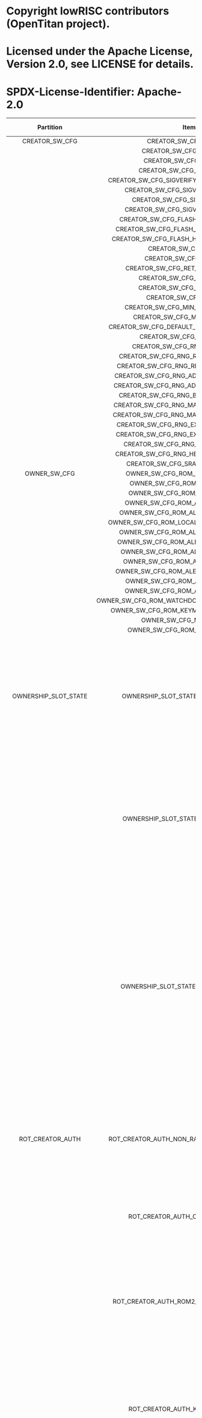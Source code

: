# Copyright lowRISC contributors (OpenTitan project).
# Licensed under the Apache License, Version 2.0, see LICENSE for details.
# SPDX-License-Identifier: Apache-2.0

<!--
DO NOT EDIT THIS FILE DIRECTLY.
It has been generated with ./util/topgen.py -t hw/top_darjeeling/data/top_darjeeling.hjson
-->

|       Partition       |                      Item                       |  Size [B]  | Description                                                                                                                                                                                                                                                                                                                                                                                                                                                                                                                                                                                                                                                                           |
|:---------------------:|:-----------------------------------------------:|:----------:|:--------------------------------------------------------------------------------------------------------------------------------------------------------------------------------------------------------------------------------------------------------------------------------------------------------------------------------------------------------------------------------------------------------------------------------------------------------------------------------------------------------------------------------------------------------------------------------------------------------------------------------------------------------------------------------------|
|    CREATOR_SW_CFG     |             CREATOR_SW_CFG_AST_CFG              |    124     |                                                                                                                                                                                                                                                                                                                                                                                                                                                                                                                                                                                                                                                                                       |
|                       |           CREATOR_SW_CFG_AST_INIT_EN            |     4      |                                                                                                                                                                                                                                                                                                                                                                                                                                                                                                                                                                                                                                                                                       |
|                       |            CREATOR_SW_CFG_OVERRIDES             |     32     |                                                                                                                                                                                                                                                                                                                                                                                                                                                                                                                                                                                                                                                                                       |
|                       |           CREATOR_SW_CFG_ROM_EXT_SKU            |     4      |                                                                                                                                                                                                                                                                                                                                                                                                                                                                                                                                                                                                                                                                                       |
|                       |  CREATOR_SW_CFG_SIGVERIFY_RSA_MOD_EXP_IBEX_EN   |     4      |                                                                                                                                                                                                                                                                                                                                                                                                                                                                                                                                                                                                                                                                                       |
|                       |       CREATOR_SW_CFG_SIGVERIFY_RSA_KEY_EN       |     8      |                                                                                                                                                                                                                                                                                                                                                                                                                                                                                                                                                                                                                                                                                       |
|                       |         CREATOR_SW_CFG_SIGVERIFY_SPX_EN         |     4      |                                                                                                                                                                                                                                                                                                                                                                                                                                                                                                                                                                                                                                                                                       |
|                       |       CREATOR_SW_CFG_SIGVERIFY_SPX_KEY_EN       |     8      |                                                                                                                                                                                                                                                                                                                                                                                                                                                                                                                                                                                                                                                                                       |
|                       |      CREATOR_SW_CFG_FLASH_DATA_DEFAULT_CFG      |     4      |                                                                                                                                                                                                                                                                                                                                                                                                                                                                                                                                                                                                                                                                                       |
|                       |     CREATOR_SW_CFG_FLASH_INFO_BOOT_DATA_CFG     |     4      |                                                                                                                                                                                                                                                                                                                                                                                                                                                                                                                                                                                                                                                                                       |
|                       |    CREATOR_SW_CFG_FLASH_HW_INFO_CFG_OVERRIDE    |     4      |                                                                                                                                                                                                                                                                                                                                                                                                                                                                                                                                                                                                                                                                                       |
|                       |              CREATOR_SW_CFG_RNG_EN              |     4      |                                                                                                                                                                                                                                                                                                                                                                                                                                                                                                                                                                                                                                                                                       |
|                       |            CREATOR_SW_CFG_JITTER_EN             |     4      |                                                                                                                                                                                                                                                                                                                                                                                                                                                                                                                                                                                                                                                                                       |
|                       |        CREATOR_SW_CFG_RET_RAM_RESET_MASK        |     4      |                                                                                                                                                                                                                                                                                                                                                                                                                                                                                                                                                                                                                                                                                       |
|                       |           CREATOR_SW_CFG_MANUF_STATE            |     4      |                                                                                                                                                                                                                                                                                                                                                                                                                                                                                                                                                                                                                                                                                       |
|                       |           CREATOR_SW_CFG_ROM_EXEC_EN            |     4      |                                                                                                                                                                                                                                                                                                                                                                                                                                                                                                                                                                                                                                                                                       |
|                       |             CREATOR_SW_CFG_CPUCTRL              |     4      |                                                                                                                                                                                                                                                                                                                                                                                                                                                                                                                                                                                                                                                                                       |
|                       |       CREATOR_SW_CFG_MIN_SEC_VER_ROM_EXT        |     4      |                                                                                                                                                                                                                                                                                                                                                                                                                                                                                                                                                                                                                                                                                       |
|                       |         CREATOR_SW_CFG_MIN_SEC_VER_BL0          |     4      |                                                                                                                                                                                                                                                                                                                                                                                                                                                                                                                                                                                                                                                                                       |
|                       |   CREATOR_SW_CFG_DEFAULT_BOOT_DATA_IN_PROD_EN   |     4      |                                                                                                                                                                                                                                                                                                                                                                                                                                                                                                                                                                                                                                                                                       |
|                       |           CREATOR_SW_CFG_RMA_SPIN_EN            |     4      |                                                                                                                                                                                                                                                                                                                                                                                                                                                                                                                                                                                                                                                                                       |
|                       |         CREATOR_SW_CFG_RMA_SPIN_CYCLES          |     4      |                                                                                                                                                                                                                                                                                                                                                                                                                                                                                                                                                                                                                                                                                       |
|                       |      CREATOR_SW_CFG_RNG_REPCNT_THRESHOLDS       |     4      |                                                                                                                                                                                                                                                                                                                                                                                                                                                                                                                                                                                                                                                                                       |
|                       |      CREATOR_SW_CFG_RNG_REPCNTS_THRESHOLDS      |     4      |                                                                                                                                                                                                                                                                                                                                                                                                                                                                                                                                                                                                                                                                                       |
|                       |     CREATOR_SW_CFG_RNG_ADAPTP_HI_THRESHOLDS     |     4      |                                                                                                                                                                                                                                                                                                                                                                                                                                                                                                                                                                                                                                                                                       |
|                       |     CREATOR_SW_CFG_RNG_ADAPTP_LO_THRESHOLDS     |     4      |                                                                                                                                                                                                                                                                                                                                                                                                                                                                                                                                                                                                                                                                                       |
|                       |      CREATOR_SW_CFG_RNG_BUCKET_THRESHOLDS       |     4      |                                                                                                                                                                                                                                                                                                                                                                                                                                                                                                                                                                                                                                                                                       |
|                       |     CREATOR_SW_CFG_RNG_MARKOV_HI_THRESHOLDS     |     4      |                                                                                                                                                                                                                                                                                                                                                                                                                                                                                                                                                                                                                                                                                       |
|                       |     CREATOR_SW_CFG_RNG_MARKOV_LO_THRESHOLDS     |     4      |                                                                                                                                                                                                                                                                                                                                                                                                                                                                                                                                                                                                                                                                                       |
|                       |     CREATOR_SW_CFG_RNG_EXTHT_HI_THRESHOLDS      |     4      |                                                                                                                                                                                                                                                                                                                                                                                                                                                                                                                                                                                                                                                                                       |
|                       |     CREATOR_SW_CFG_RNG_EXTHT_LO_THRESHOLDS      |     4      |                                                                                                                                                                                                                                                                                                                                                                                                                                                                                                                                                                                                                                                                                       |
|                       |       CREATOR_SW_CFG_RNG_ALERT_THRESHOLD        |     4      |                                                                                                                                                                                                                                                                                                                                                                                                                                                                                                                                                                                                                                                                                       |
|                       |     CREATOR_SW_CFG_RNG_HEALTH_CONFIG_DIGEST     |     4      |                                                                                                                                                                                                                                                                                                                                                                                                                                                                                                                                                                                                                                                                                       |
|                       |        CREATOR_SW_CFG_SRAM_KEY_RENEW_EN         |     4      |                                                                                                                                                                                                                                                                                                                                                                                                                                                                                                                                                                                                                                                                                       |
|     OWNER_SW_CFG      |        OWNER_SW_CFG_ROM_ERROR_REPORTING         |     4      |                                                                                                                                                                                                                                                                                                                                                                                                                                                                                                                                                                                                                                                                                       |
|                       |         OWNER_SW_CFG_ROM_BOOTSTRAP_DIS          |     4      |                                                                                                                                                                                                                                                                                                                                                                                                                                                                                                                                                                                                                                                                                       |
|                       |         OWNER_SW_CFG_ROM_ALERT_CLASS_EN         |     4      |                                                                                                                                                                                                                                                                                                                                                                                                                                                                                                                                                                                                                                                                                       |
|                       |        OWNER_SW_CFG_ROM_ALERT_ESCALATION        |     4      |                                                                                                                                                                                                                                                                                                                                                                                                                                                                                                                                                                                                                                                                                       |
|                       |      OWNER_SW_CFG_ROM_ALERT_CLASSIFICATION      |    400     |                                                                                                                                                                                                                                                                                                                                                                                                                                                                                                                                                                                                                                                                                       |
|                       |   OWNER_SW_CFG_ROM_LOCAL_ALERT_CLASSIFICATION   |     64     |                                                                                                                                                                                                                                                                                                                                                                                                                                                                                                                                                                                                                                                                                       |
|                       |       OWNER_SW_CFG_ROM_ALERT_ACCUM_THRESH       |     16     |                                                                                                                                                                                                                                                                                                                                                                                                                                                                                                                                                                                                                                                                                       |
|                       |      OWNER_SW_CFG_ROM_ALERT_TIMEOUT_CYCLES      |     16     |                                                                                                                                                                                                                                                                                                                                                                                                                                                                                                                                                                                                                                                                                       |
|                       |       OWNER_SW_CFG_ROM_ALERT_PHASE_CYCLES       |     64     |                                                                                                                                                                                                                                                                                                                                                                                                                                                                                                                                                                                                                                                                                       |
|                       |       OWNER_SW_CFG_ROM_ALERT_DIGEST_PROD        |     4      |                                                                                                                                                                                                                                                                                                                                                                                                                                                                                                                                                                                                                                                                                       |
|                       |     OWNER_SW_CFG_ROM_ALERT_DIGEST_PROD_END      |     4      |                                                                                                                                                                                                                                                                                                                                                                                                                                                                                                                                                                                                                                                                                       |
|                       |        OWNER_SW_CFG_ROM_ALERT_DIGEST_DEV        |     4      |                                                                                                                                                                                                                                                                                                                                                                                                                                                                                                                                                                                                                                                                                       |
|                       |        OWNER_SW_CFG_ROM_ALERT_DIGEST_RMA        |     4      |                                                                                                                                                                                                                                                                                                                                                                                                                                                                                                                                                                                                                                                                                       |
|                       | OWNER_SW_CFG_ROM_WATCHDOG_BITE_THRESHOLD_CYCLES |     4      |                                                                                                                                                                                                                                                                                                                                                                                                                                                                                                                                                                                                                                                                                       |
|                       |     OWNER_SW_CFG_ROM_KEYMGR_ROM_EXT_MEAS_EN     |     4      |                                                                                                                                                                                                                                                                                                                                                                                                                                                                                                                                                                                                                                                                                       |
|                       |            OWNER_SW_CFG_MANUF_STATE             |     4      |                                                                                                                                                                                                                                                                                                                                                                                                                                                                                                                                                                                                                                                                                       |
|                       |         OWNER_SW_CFG_ROM_RSTMGR_INFO_EN         |     4      |                                                                                                                                                                                                                                                                                                                                                                                                                                                                                                                                                                                                                                                                                       |
| OWNERSHIP_SLOT_STATE  |       OWNERSHIP_SLOT_STATE_ROT_OWNER_AUTH       |     16     | Creator Ownership transfer state management OWNERSHIP_ST_RAW:       ownership not yet claimed (factory default) OWNERSHIP_ST_LOCKED0:   first ownership slot claimed OWNERSHIP_ST_RELEASED0: first ownership slot released (assets have been cleared, ready to xfer) OWNERSHIP_ST_LOCKED1:   second ownership slot claimed OWNERSHIP_ST_SCRAPPED:  scrap state - terminal                                                                                                                                                                                                                                                                                                             |
|                       |      OWNERSHIP_SLOT_STATE_PLAT_INTEG_AUTH       |     16     | Creator Ownership transfer state management OWNERSHIP_ST_RAW:       ownership not yet claimed (factory default) OWNERSHIP_ST_LOCKED0:   first ownership slot claimed OWNERSHIP_ST_RELEASED0: first ownership slot released (assets have been cleared, ready to xfer) OWNERSHIP_ST_LOCKED1:   second ownership slot claimed OWNERSHIP_ST_SCRAPPED:  scrap state - terminal                                                                                                                                                                                                                                                                                                             |
|                       |      OWNERSHIP_SLOT_STATE_PLAT_OWNER_AUTH       |     16     | Creator Ownership transfer state management OWNERSHIP_ST_RAW:       ownership not yet claimed (factory default) OWNERSHIP_ST_LOCKED0:   first ownership slot claimed OWNERSHIP_ST_RELEASED0: first ownership slot released (assets have been cleared, ready to xfer) OWNERSHIP_ST_LOCKED1:   second ownership slot claimed OWNERSHIP_ST_RELEASED1: second ownership slot released (assets have been cleared, ready to xfer) OWNERSHIP_ST_LOCKED2:   third ownership slot claimed OWNERSHIP_ST_RELEASED2: third ownership slot released (assets have been cleared, ready to xfer) OWNERSHIP_ST_LOCKED3:   fourth ownership slot claimed OWNERSHIP_ST_SCRAPPED:  scrap state - terminal |
|   ROT_CREATOR_AUTH    |    ROT_CREATOR_AUTH_NON_RAW_MFW_CODESIGN_KEY    |    160     | Pub Key used to verify the manufacturing provisioning Software container 160B = Custom Cert --> {PubKey:48, Signature:48, Device ID:32, metadata:16} It is expected to be provisioned at Chip Probe stage when LC = TEST i.e. provisioning protected under proper lifecycle logistics / secure supplychain management                                                                                                                                                                                                                                                                                                                                                                 |
|                       |        ROT_CREATOR_AUTH_OWNERSHIP_STATE         |     4      | Creator Ownership transfer state management UNLOCKED - ownership of ROT not yet claimed LOCKED   - ownership claimed and RELEASED - Release ownership (assets have been cleared, ready to xfer)                                                                                                                                                                                                                                                                                                                                                                                                                                                                                       |
|                       |    ROT_CREATOR_AUTH_ROM2_PATCH_SIGVERIFY_KEY    |    160     | Pub Key used to verify the ROM2 OTP based patch 160B = Custom Cert --> {PubKey:48, Signature:48, Device ID:32, metadata:16} It is expected to be provisioned at Chip Probe stage when LC = TEST i.e. provisioning protected under proper lifecycle logistics / secure supplychain management   OTP based key (instead of ROM) facilitates easy key rotation                                                                                                                                                                                                                                                                                                                           |
|                       |        ROT_CREATOR_AUTH_KEYMANIFEST_KEY         |    160     | Pub Key used to verify the ROT CREATOR KEY MANIFEST. KM is used to provisioning additional keys in (external) flash 160B = Custom Cert --> {PubKey:48, Signature:48, Device ID:32, metadata:16} It is expected to be provisioned at Chip Probe stage when LC = TEST i.e. provisioning protected under proper lifecycle logistics / secure supplychain management                                                                                                                                                                                                                                                                                                                      |
|                       |        ROT_CREATOR_AUTH_UNLOCK4XFER_KEY         |    160     | Pub Key used to verify the ROT CREATOR KEY MANIFEST. Used to authenticate the Unlock Ownership payload. Key Type: ECC NIST-P384 Curve. 160B = Custom Cert --> {PubKey:48, Signature:48, Device ID:32, metadata:16} Can be made part bound i.e. unique per part key cert i.e. provisioning protected under proper lifecycle logistics / secure supplychain management                                                                                                                                                                                                                                                                                                                  |
|                       |         ROT_CREATOR_AUTH_IDENTITY_CERT          |    768     | ROT Device Identity Certificate endorsed by Silicon Creator stable off device PKI                                                                                                                                                                                                                                                                                                                                                                                                                                                                                                                                                                                                     |
| ROT_OWNER_AUTH_SLOT0  |      ROT_OWNER_AUTH_SLOT0_KEYMANIFEST_KEY       |    160     | Pub Key used to verify the ROT OWNER KEY MANIFEST. KM is used to provisioning additional keys in (external) flash 160B = Custom Cert --> {PubKey:48, Signature:48, Device ID:32, metadata:16} It is expected to be provisioned at Chip Probe stage when LC = TEST i.e. provisioning protected under proper lifecycle logistics / secure supplychain management                                                                                                                                                                                                                                                                                                                        |
|                       |      ROT_OWNER_AUTH_SLOT0_UNLOCK4XFER_KEY       |    160     | Pub Key used to verify the ROT OWNER KEY MANIFEST. Used to authenticate the Unlock Ownership payload. Key Type: ECC NIST-P384 Curve. 160B = Custom Cert --> {PubKey:48, Signature:48, Device ID:32, metadata:16} Can be made part bound i.e. unique per part key cert i.e. provisioning protected under proper lifecycle logistics / secure supplychain management                                                                                                                                                                                                                                                                                                                    |
| ROT_OWNER_AUTH_SLOT1  |      ROT_OWNER_AUTH_SLOT1_KEYMANIFEST_KEY       |    160     | Pub Key used to verify the ROT OWNER KEY MANIFEST. KM is used to provisioning additional keys in (external) flash 160B = Custom Cert --> {PubKey:48, Signature:48, Device ID:32, metadata:16} It is expected to be provisioned at Chip Probe stage when LC = TEST i.e. provisioning protected under proper lifecycle logistics / secure supplychain management                                                                                                                                                                                                                                                                                                                        |
|                       |      ROT_OWNER_AUTH_SLOT1_UNLOCK4XFER_KEY       |    160     | Pub Key used to verify the ROT OWNER KEY MANIFEST. Used to authenticate the Unlock Ownership payload. Key Type: ECC NIST-P384 Curve. 160B = Custom Cert --> {PubKey:48, Signature:48, Device ID:32, metadata:16} Can be made part bound i.e. unique per part key cert i.e. provisioning protected under proper lifecycle logistics / secure supplychain management                                                                                                                                                                                                                                                                                                                    |
| PLAT_INTEG_AUTH_SLOT0 |      PLAT_INTEG_AUTH_SLOT0_KEYMANIFEST_KEY      |    160     | Pub Key used to verify the ROT OWNER KEY MANIFEST. KM is used to provisioning additional keys in (external) flash 160B = Custom Cert --> {PubKey:48, Signature:48, Device ID:32, metadata:16} It is expected to be provisioned at Chip Probe stage when LC = TEST i.e. provisioning protected under proper lifecycle logistics / secure supplychain management                                                                                                                                                                                                                                                                                                                        |
|                       |      PLAT_INTEG_AUTH_SLOT0_UNLOCK4XFER_KEY      |    160     | Pub Key used to verify the ROT OWNER KEY MANIFEST. Used to authenticate the Unlock Ownership payload. Key Type: ECC NIST-P384 Curve. 160B = Custom Cert --> {PubKey:48, Signature:48, Device ID:32, metadata:16} Can be made part bound i.e. unique per part key cert i.e. provisioning protected under proper lifecycle logistics / secure supplychain management                                                                                                                                                                                                                                                                                                                    |
| PLAT_INTEG_AUTH_SLOT1 |      PLAT_INTEG_AUTH_SLOT1_KEYMANIFEST_KEY      |    160     | Pub Key used to verify the ROT OWNER KEY MANIFEST. KM is used to provisioning additional keys in (external) flash 160B = Custom Cert --> {PubKey:48, Signature:48, Device ID:32, metadata:16} It is expected to be provisioned at Chip Probe stage when LC = TEST i.e. provisioning protected under proper lifecycle logistics / secure supplychain management                                                                                                                                                                                                                                                                                                                        |
|                       |      PLAT_INTEG_AUTH_SLOT1_UNLOCK4XFER_KEY      |    160     | Pub Key used to verify the ROT OWNER KEY MANIFEST. Used to authenticate the Unlock Ownership payload. Key Type: ECC NIST-P384 Curve. 160B = Custom Cert --> {PubKey:48, Signature:48, Device ID:32, metadata:16} Can be made part bound i.e. unique per part key cert i.e. provisioning protected under proper lifecycle logistics / secure supplychain management                                                                                                                                                                                                                                                                                                                    |
| PLAT_OWNER_AUTH_SLOT0 |      PLAT_OWNER_AUTH_SLOT0_KEYMANIFEST_KEY      |    160     | Pub Key used to verify the ROT OWNER KEY MANIFEST. KM is used to provisioning additional keys in (external) flash 160B = Custom Cert --> {PubKey:48, Signature:48, Device ID:32, metadata:16} It is expected to be provisioned at Chip Probe stage when LC = TEST i.e. provisioning protected under proper lifecycle logistics / secure supplychain management                                                                                                                                                                                                                                                                                                                        |
|                       |      PLAT_OWNER_AUTH_SLOT0_UNLOCK4XFER_KEY      |    160     | Pub Key used to verify the ROT OWNER KEY MANIFEST. Used to authenticate the Unlock Ownership payload. Key Type: ECC NIST-P384 Curve. 160B = Custom Cert --> {PubKey:48, Signature:48, Device ID:32, metadata:16} Can be made part bound i.e. unique per part key cert i.e. provisioning protected under proper lifecycle logistics / secure supplychain management                                                                                                                                                                                                                                                                                                                    |
| PLAT_OWNER_AUTH_SLOT1 |      PLAT_OWNER_AUTH_SLOT1_KEYMANIFEST_KEY      |    160     | Pub Key used to verify the ROT OWNER KEY MANIFEST. KM is used to provisioning additional keys in (external) flash 160B = Custom Cert --> {PubKey:48, Signature:48, Device ID:32, metadata:16} It is expected to be provisioned at Chip Probe stage when LC = TEST i.e. provisioning protected under proper lifecycle logistics / secure supplychain management                                                                                                                                                                                                                                                                                                                        |
|                       |      PLAT_OWNER_AUTH_SLOT1_UNLOCK4XFER_KEY      |    160     | Pub Key used to verify the ROT OWNER KEY MANIFEST. Used to authenticate the Unlock Ownership payload. Key Type: ECC NIST-P384 Curve. 160B = Custom Cert --> {PubKey:48, Signature:48, Device ID:32, metadata:16} Can be made part bound i.e. unique per part key cert i.e. provisioning protected under proper lifecycle logistics / secure supplychain management                                                                                                                                                                                                                                                                                                                    |
| PLAT_OWNER_AUTH_SLOT2 |      PLAT_OWNER_AUTH_SLOT2_KEYMANIFEST_KEY      |    160     | Pub Key used to verify the ROT OWNER KEY MANIFEST. KM is used to provisioning additional keys in (external) flash 160B = Custom Cert --> {PubKey:48, Signature:48, Device ID:32, metadata:16} It is expected to be provisioned at Chip Probe stage when LC = TEST i.e. provisioning protected under proper lifecycle logistics / secure supplychain management                                                                                                                                                                                                                                                                                                                        |
|                       |      PLAT_OWNER_AUTH_SLOT2_UNLOCK4XFER_KEY      |    160     | Pub Key used to verify the ROT OWNER KEY MANIFEST. Used to authenticate the Unlock Ownership payload. Key Type: ECC NIST-P384 Curve. 160B = Custom Cert --> {PubKey:48, Signature:48, Device ID:32, metadata:16} Can be made part bound i.e. unique per part key cert i.e. provisioning protected under proper lifecycle logistics / secure supplychain management                                                                                                                                                                                                                                                                                                                    |
| PLAT_OWNER_AUTH_SLOT3 |      PLAT_OWNER_AUTH_SLOT3_KEYMANIFEST_KEY      |    160     | Pub Key used to verify the ROT OWNER KEY MANIFEST. KM is used to provisioning additional keys in (external) flash 160B = Custom Cert --> {PubKey:48, Signature:48, Device ID:32, metadata:16} It is expected to be provisioned at Chip Probe stage when LC = TEST i.e. provisioning protected under proper lifecycle logistics / secure supplychain management                                                                                                                                                                                                                                                                                                                        |
|                       |      PLAT_OWNER_AUTH_SLOT3_UNLOCK4XFER_KEY      |    160     | Pub Key used to verify the ROT OWNER KEY MANIFEST. Used to authenticate the Unlock Ownership payload. Key Type: ECC NIST-P384 Curve. 160B = Custom Cert --> {PubKey:48, Signature:48, Device ID:32, metadata:16} Can be made part bound i.e. unique per part key cert i.e. provisioning protected under proper lifecycle logistics / secure supplychain management                                                                                                                                                                                                                                                                                                                    |
|        EXT_NVM        |        EXT_NVM_ANTIREPLAY_FRESHNESS_CNT         |    1024    | Fully SW managed patition 1 bit (double bit allocated for redundancy - i.e. 2 physical bits for every logical bit) per day assuming 10 year product lifecycle, allocating 8192 bits of freshness protection. Implemented as thermometer encoding. Redundant bit programming & logical OR-ing managed by software. Cannot be ECC protected since different bits in a fuse row are programmed at different times.                                                                                                                                                                                                                                                                       |
|       ROM_PATCH       |                 ROM_PATCH_DATA                  |    9192    | Fully SW managed patition ROM patch section signed patch(es) Each patch Contains header, signature, patch match/redirect configuration and patch code Please refer to the ROM boot & patching specification for Integrated OT for more details                                                                                                                                                                                                                                                                                                                                                                                                                                        |
|        HW_CFG0        |                    DEVICE_ID                    |     32     |                                                                                                                                                                                                                                                                                                                                                                                                                                                                                                                                                                                                                                                                                       |
|                       |                   MANUF_STATE                   |     32     |                                                                                                                                                                                                                                                                                                                                                                                                                                                                                                                                                                                                                                                                                       |
|        HW_CFG1        |                  SOC_DBG_STATE                  |     4      | Multibit enable value for the SOC debug authorization. Encoding: SOC_DBG_RAW: this value is all-zeroes and will be the NOP state; the LC controller will take precedence. SOC_DBG_PRE_PROD: this is where the ROT will be in PROD state but SOC will be in the pre-production unlock state SOC_DBG_PROD: this is the state where the SOC moves to production, and the challenge-response based authentication protocol is required to unlock SOC debug features                                                                                                                                                                                                                       |
|                       |              EN_CSRNG_SW_APP_READ               |     1      | Enablement of CSRNG software application interface. A kMultiBitBool8True value enables, while all other values disable. Enablement is required to extract output from CSRNG via software.                                                                                                                                                                                                                                                                                                                                                                                                                                                                                             |
|                       |                 EN_SRAM_IFETCH                  |     1      |                                                                                                                                                                                                                                                                                                                                                                                                                                                                                                                                                                                                                                                                                       |
